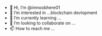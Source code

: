 - 👋 Hi, I’m @imnoobhere01
- 👀 I’m interested in ...blockchain devlopment
- 🌱 I’m currently learning ...
- 💞️ I’m looking to collaborate on ...
- 📫 How to reach me ...

<!---
imnoobhere01/imnoobhere01 is a ✨ special ✨ repository because its `README.md` (this file) appears on your GitHub profile.
You can click the Preview link to take a look at your changes.
--->
